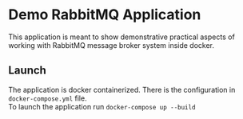 # Demo RabbitMQ Application
This application is meant to show demonstrative practical aspects of working with RabbitMQ message broker system inside docker.

## Launch
The application is docker containerized. There is the configuration in `docker-compose.yml` file.<br>
To launch the application run `docker-compose up --build`
